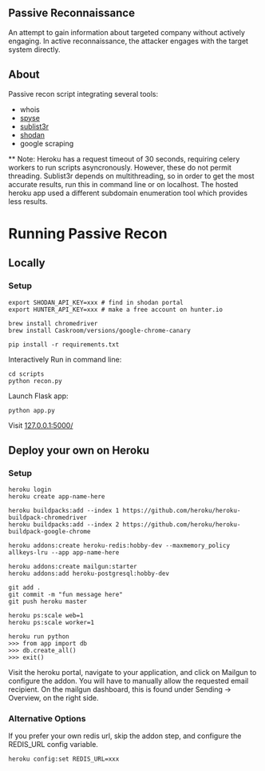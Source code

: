 ## Passive Reconnaissance

An attempt to gain information about targeted company without actively engaging. In active reconnaissance, the attacker engages with the target system directly.

## About

Passive recon script integrating several tools:

- whois
- [spyse](http://spyse.com/)
- [sublist3r](https://github.com/aboul3la/Sublist3r)
- [shodan](https://www.shodan.io/)
- google scraping


\*\* Note: Heroku has a request timeout of 30 seconds, requiring celery workers to run scripts asyncronously. However, these do not permit threading. Sublist3r depends on multithreading, so in order to get the most accurate results, run this in command line or on localhost. The hosted heroku app used a different subdomain enumeration tool which provides less results.

# Running Passive Recon

## Locally

### Setup

```
export SHODAN_API_KEY=xxx # find in shodan portal
export HUNTER_API_KEY=xxx # make a free account on hunter.io

brew install chromedriver
brew install Caskroom/versions/google-chrome-canary

pip install -r requirements.txt
```

Interactively Run in command line:

```
cd scripts
python recon.py
```

Launch Flask app:

```
python app.py
```

Visit [127.0.0.1:5000/](http://127.0.0.1:5000/)

## Deploy your own on Heroku

### Setup

```
heroku login
heroku create app-name-here

heroku buildpacks:add --index 1 https://github.com/heroku/heroku-buildpack-chromedriver
heroku buildpacks:add --index 2 https://github.com/heroku/heroku-buildpack-google-chrome

heroku addons:create heroku-redis:hobby-dev --maxmemory_policy allkeys-lru --app app-name-here

heroku addons:create mailgun:starter
heroku addons:add heroku-postgresql:hobby-dev

git add .
git commit -m "fun message here"
git push heroku master

heroku ps:scale web=1
heroku ps:scale worker=1

heroku run python
>>> from app import db
>>> db.create_all()
>>> exit()
```

Visit the heroku portal, navigate to your application, and click on Mailgun to configure the addon. You will have to manually allow the requested email recipient. On the mailgun dashboard, this is found under Sending -> Overview, on the right side.

### Alternative Options

If you prefer your own redis url, skip the addon step, and configure the REDIS_URL config variable.

```
heroku config:set REDIS_URL=xxx
```
